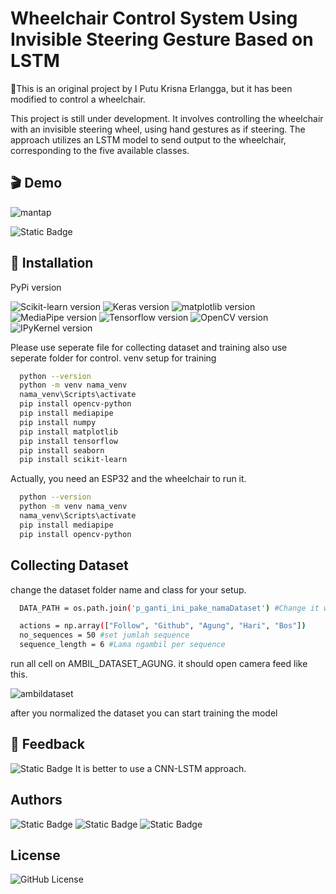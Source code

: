 # Wheelchair Control System Using Invisible Steering Gesture Based on LSTM

🚀This is an original project by I Putu Krisna Erlangga, but it has been modified to control a wheelchair.

This project is still under development. It involves controlling the wheelchair with an invisible steering wheel, using hand gestures as if steering. The approach utilizes an LSTM model to send output to the wheelchair, corresponding to the five available classes.

## 🎬 Demo

![mantap](https://github.com/user-attachments/assets/dad0701e-425c-4b3d-8604-a94cfa2fa1b4)

<img alt="Static Badge" src="https://img.shields.io/badge/Youtube-red?style=flat-square&logo=youtube&link=https%3A%2F%2Fyoutu.be%2FO69vtuBGGe4%3Ffeature%3Dshared">


## 🔨 Installation

PyPi version

![Scikit-learn version](https://img.shields.io/badge/scikitlearn-v1.5.1-black)
![Keras version](https://img.shields.io/badge/Keras-v3.5.0-purple)
![matplotlib version](https://img.shields.io/badge/matplotlib-v3.9.2-red)
![MediaPipe version](https://img.shields.io/badge/MediaPipe-v0.10.14-blue)
![Tensorflow version](https://img.shields.io/badge/Tensorflow-v2.10.1-orange)
![OpenCV version](https://img.shields.io/badge/OpenCV-v4.9.0.80-green)
![IPyKernel version](https://img.shields.io/badge/IPyKernel-v6.29.4-yellow)

Please use seperate file for collecting dataset and training also use seperate folder for control. venv setup for training

```bash
  python --version
  python -m venv nama_venv
  nama_venv\Scripts\activate
  pip install opencv-python
  pip install mediapipe
  pip install numpy
  pip install matplotlib
  pip install tensorflow
  pip install seaborn
  pip install scikit-learn
```

Actually, you need an ESP32 and the wheelchair to run it.

```bash
  python --version
  python -m venv nama_venv
  nama_venv\Scripts\activate
  pip install mediapipe
  pip install opencv-python
```

## Collecting Dataset

change the dataset folder name and class for your setup. 

```bash
  DATA_PATH = os.path.join('p_ganti_ini_pake_namaDataset') #Change it with whatever you like

  actions = np.array(["Follow", "Github", "Agung", "Hari", "Bos"])
  no_sequences = 50 #set jumlah sequence
  sequence_length = 6 #Lama ngambil per sequence
```
run all cell on AMBIL_DATASET_AGUNG. it should open camera feed like this.

![ambildataset](https://github.com/user-attachments/assets/08da6c91-c6a7-4ab6-8016-f970053b7a83)

after you normalized the dataset you can start training the model

## 💬 Feedback

<img alt="Static Badge" src="https://img.shields.io/badge/krsx-black?style=social&logo=github&link=https%3A%2F%2Fgithub.com%2Fkrsx">
It is better to use a CNN-LSTM approach.


## Authors

<img alt="Static Badge" src="https://img.shields.io/badge/krsx-black?style=social&logo=github&link=https%3A%2F%2Fgithub.com%2Fkrsx">
<img alt="Static Badge" src="https://img.shields.io/badge/Naufal-black?style=social&logo=github&link=https%3A%2F%2Fgithub.com%2FKodokHamil">
<img alt="Static Badge" src="https://img.shields.io/badge/AgungHari-black?style=social&logo=github&link=https%3A%2F%2Fgithub.com%2FAgungHari">

## License

<img alt="GitHub License" src="https://img.shields.io/github/license/AgungHari/Wheelchair-Control-System-Using-Invisible-Steering-Gesture-Based-on-LSTM">

